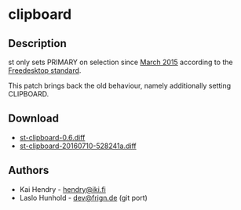 clipboard
=========

Description
-----------

st only sets PRIMARY on selection since
[March 2015](http://git.suckless.org/st/commit/?id=28259f5750f0dc7f52bbaf8b746ec3dc576a58ee)
according to the
[Freedesktop standard](http://standards.freedesktop.org/clipboards-spec/clipboards-latest.txt).

This patch brings back the old behaviour, namely additionally setting
CLIPBOARD.

Download
--------

* [st-clipboard-0.6.diff](st-clipboard-0.6.diff)
* [st-clipboard-20160710-528241a.diff](st-clipboard-20160710-528241a.diff)

Authors
-------

 * Kai Hendry - <hendry@iki.fi>
 * Laslo Hunhold - <dev@frign.de> (git port)
